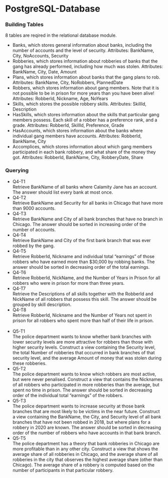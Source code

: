 # PostgreSQL-Database
### Building Tables
8 tables are reqired in the relational database module.
* Banks, which stores general information about banks, including the number of accounts and the level of security.
Attributes: BankName, City, NoAccounts, Security
* Robberies, which stores information about robberies of banks that the gang has already
performed, including how much was stolen.
Attributes: BankName, City, Date, Amount
* Plans, which stores information about banks that the gang plans to rob.
Attributes: BankName, City, NoRobbers, PlannedDate
* Robbers, which stores information about gang members. Note that it is not possible to be in prison for more years than you have been alive!
Attributes: RobberId, Nickname, Age, NoYears
* Skills, which stores the possible robbery skills.
Attributes: SkillId, Description
* HasSkills, which stores information about the skills that particular gang members possess.
Each skill of a robber has a preference rank, and a grade.
Attributes: RobberId, SkillId, Preference, Grade
* HasAccounts, which stores information about the banks where individual gang members
have accounts.
Attributes: RobberId, BankName, City
* Accomplices, which stores information about which gang members participated in each bank robbery, and what share of the money they got.
Attributes: RobberId, BankName, City, RobberyDate, Share <br />
### Querying 
* Q4-T1 <br />
  Retrieve BankName of all banks where Calamity Jane has an account. The answer should list every bank at most once. 
* Q4-T2 <br />
  Retrieve BankName and Security for all banks in Chicago that have more than 9000 accounts.
* Q4-T3 <br />
  Retrieve BankName and City of all bank branches that have no branch in Chicago. The answer should be sorted in increasing     order of the number of accounts. 
* Q4-T4 <br />
  Retrieve BankName and City of the first bank branch that was ever robbed by the gang. 
* Q4-T5 <br />
  Retrieve RobberId, Nickname and individual total “earnings” of those robbers who have earned more than $30,000 by robbing     banks. The answer should be sorted in decreasing order of the total earnings.
* Q4-T6 <br />
  Retrieve RobberId, NickName, and the Number of Years in Prison for all robbers who were in prison for more than three years.
* Q4-T7 <br />
  Retrieve the Descriptions of all skills together with the RobberId and NickName of all robbers that possess this skill. The   answer should be grouped by skill description. 
* Q4-T8 <br />
  Retrieve RobberId, Nickname and the Number of Years not spent in prison for all robbers who spent more than half of their     life in prison. <br /> <br />
* Q5-T1 <br />
  The police department wants to know whether bank branches with lower security levels are more attractive for robbers than     those with higher security levels. Construct a view containing the Security level, the total Number of robberies that         occurred in bank branches of that security level, and the average Amount of money that was stolen during these robberies. 
* Q5-T2 <br />
  The police department wants to know which robbers are most active, but were never penalised. Construct a view that contains   the Nicknames of all robbers who participated in more robberies than the average, but spent no time in prison. The answer     should be sorted in decreasing order of the individual total “earnings” of the robbers. 
* Q5-T3 <br />
  The police department wants to increase security at those bank branches that are most likely to be victims in the near         future. Construct a view containing the BankName, the City, and Security level of all bank branches that have not been         robbed in 2018, but where plans for a robbery in 2020 are known. The answer should be sorted in decreasing order of the       number of robbers who have accounts in that bank branch.
* Q5-T5 <br />
  The police department has a theory that bank robberies in Chicago are more profitable than in any other city. Construct a     view that shows the average share of all robberies in Chicago, and the average share of all robberies in the city that         observes the highest average share (other than Chicago). The average share of a robbery is computed based on the number of     participants in that particular robbery. 
